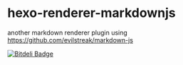 hexo-renderer-markdownjs
========================

another markdown renderer plugin using https://github.com/evilstreak/markdown-js


[![Bitdeli Badge](https://d2weczhvl823v0.cloudfront.net/battlemidget/hexo-renderer-markdownjs/trend.png)](https://bitdeli.com/free "Bitdeli Badge")

